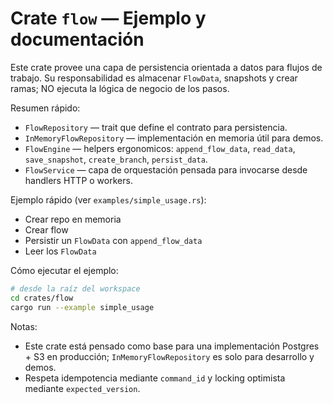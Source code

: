 # Crate `flow` — Ejemplo y documentación

Este crate provee una capa de persistencia orientada a datos para flujos
de trabajo. Su responsabilidad es almacenar `FlowData`, snapshots y
crear ramas; NO ejecuta la lógica de negocio de los pasos.

Resumen rápido:

- `FlowRepository` — trait que define el contrato para persistencia.
- `InMemoryFlowRepository` — implementación en memoria útil para demos.
- `FlowEngine` — helpers ergonomicos: `append_flow_data`, `read_data`,
  `save_snapshot`, `create_branch`, `persist_data`.
- `FlowService` — capa de orquestación pensada para invocarse desde
  handlers HTTP o workers.

Ejemplo rápido (ver `examples/simple_usage.rs`):

- Crear repo en memoria
- Crear flow
- Persistir un `FlowData` con `append_flow_data`
- Leer los `FlowData`

Cómo ejecutar el ejemplo:

```bash
# desde la raíz del workspace
cd crates/flow
cargo run --example simple_usage
```

Notas:

- Este crate está pensado como base para una implementación Postgres + S3
  en producción; `InMemoryFlowRepository` es solo para desarrollo y demos.
- Respeta idempotencia mediante `command_id` y locking optimista mediante
  `expected_version`.

